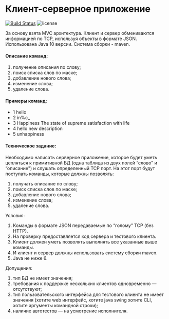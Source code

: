 # Клиент-серверное приложение
[![Build Status](https://travis-ci.org/Mityushin/tcp-client-server-build.svg?branch=master)](https://travis-ci.org/Mityushin/tcp-client-server-build)
![license](https://img.shields.io/github/license/mashape/apistatus.svg)


За основу взята MVC архитектура.
Клиент и сервер обмениваются информацией по TCP, используя объекты в формате JSON.
Использована Java 10 версии.
Система сборки - maven.

#### Описание команд:
1. получение описания по слову;
2. поиск списка слов по маске;
3. добавление нового слова;
4. изменение слова;
5. удаление слова.

#### Примеры команд:
- 1 hello
- 2 in%c_
- 3 Happiness The state of supreme satisfaction with life
- 4 hello new description
- 5 unhappiness

#### Техническое задание:
Необходимо написать серверное приложение, которое будет уметь цепляться к примитивной БД (одна таблица из двух полей “слово” и “описание") и слушать определенный TCP порт. На этот порт будут поступать команды, которые должны позволять:
1. получать описание по слову;
2. поиск списка слов по маске;
3. добавление нового слова;
4. изменение слова;
5. удаление слова.

Условия:
1. Команды в формате JSON передаваемые по “голому” TCP (без HTTP).
2. На проверку предоставляется код сервера и тестового клиента.
3. Клиент должен уметь позволять выполнять все указанные выше команды.
4. И клиент и сервер должны использовать систему сборки maven.
5. Java не ниже 6.

Допущения:
1. тип БД не имеет значения;
2. требования к поддержке нескольких клиентов одновременно — отсутствуют;
3. тип пользовательского интерфейса для тестового клиента не имеет значения (хотите web интерфейс, хотите java swing хотите CLI, хотите аргументы командной строки);
4. наличие автотестов — на усмотрение исполнителя.

